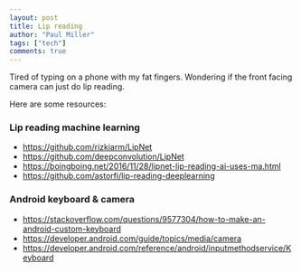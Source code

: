 ```yaml
--- 
layout: post
title: Lip reading        
author: "Paul Miller"
tags: ["tech"]
comments: true  
---
```


Tired of typing on a phone with my fat fingers. Wondering if the front facing camera can just do lip reading. 

Here are some resources:

### Lip reading machine learning
- https://github.com/rizkiarm/LipNet
- https://github.com/deepconvolution/LipNet
- https://boingboing.net/2016/11/28/lipnet-lip-reading-ai-uses-ma.html
- https://github.com/astorfi/lip-reading-deeplearning

### Android keyboard & camera 
- https://stackoverflow.com/questions/9577304/how-to-make-an-android-custom-keyboard
- https://developer.android.com/guide/topics/media/camera
- https://developer.android.com/reference/android/inputmethodservice/Keyboard






